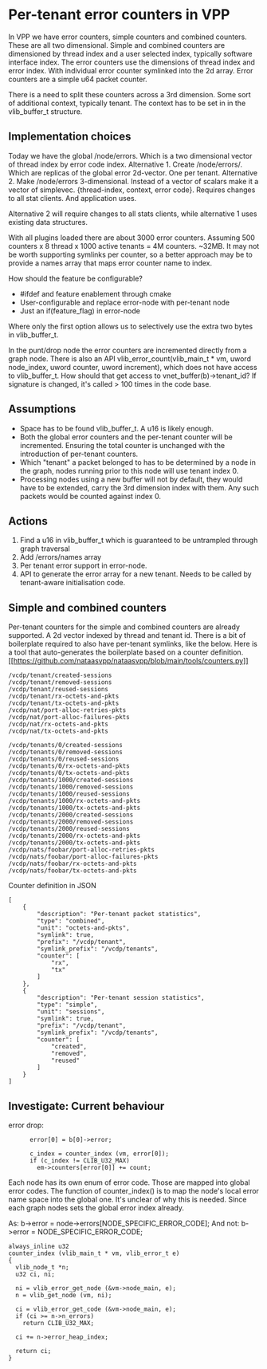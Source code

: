 # Per-tenant error counters in VPP

In VPP we have error counters, simple counters and combined counters. These are all two dimensional. Simple and combined counters are dimensioned
by thread index and a user selected index, typically software interface index. The error counters use the dimensions of thread index and error index.
With individual error counter symlinked into the 2d array.
Error counters are a simple u64 packet counter.

There is a need to split these counters across a 3rd dimension. Some sort of additional context, typically tenant.
The context has to be set in in the vlib_buffer_t structure.

## Implementation choices
Today we have the global /node/errors. Which is a two dimensional vector of thread index by error code index.
Alternative 1. Create /node/errors/<n>. Which are replicas of the global error 2d-vector. One per tenant.
Alternative 2. Make /node/errors 3-dimensional. Instead of a vector of scalars make it a vector of simplevec. {thread-index, context, error code}.
Requires changes to all stat clients. And application uses.

Alternative 2 will require changes to all stats clients, while alternative 1 uses existing data structures.

With all plugins loaded there are about 3000 error counters. Assuming 500 counters x 8 thread x 1000 active tenants = 4M counters. ~32MB.
It may not be worth supporting symlinks per counter, so a better approach may be to provide a names array that maps error counter name to index.

How should the feature be configurable?
 - #ifdef and feature enablement through cmake
 - User-configurable and replace error-node with per-tenant node
 - Just an if(feature_flag) in error-node

Where only the first option allows us to selectively use the extra two bytes in vlib_buffer_t.

In the punt/drop node the error counters are incremented directly from a graph node.
There is also an API vlib_error_count(vlib_main_t * vm, uword node_index, uword counter, uword increment), which does not have 
access to vlib_buffer_t. How should that get access to vnet_buffer(b)->tenant_id?
If signature is changed, it's called > 100 times in the code base.

## Assumptions
- Space has to be found vlib_buffer_t. A u16 is likely enough.
- Both the global error counters and the per-tenant counter will be incremented. Ensuring the total counter is unchanged with the introduction of per-tenant counters.
- Which "tenant" a packet belonged to has to be determined by a node in the graph, nodes running prior to this node will use tenant index 0.
- Processing nodes using a new buffer will not by default, they would have to be extended, carry the 3rd dimension index with them.
  Any such packets would be counted against index 0.

## Actions
1. Find a u16 in vlib_buffer_t which is guaranteed to be untrampled through graph traversal
2. Add /errors/names array
3. Per tenant error support in error-node.
4. API to generate the error array for a new tenant. Needs to be called by tenant-aware initialisation code.

## Simple and combined counters

Per-tenant counters for the simple and combined counters are already supported.
A 2d vector indexed by thread and tenant id. There is a bit of boilerplate required to also have per-tenant symlinks, like the below.
Here is a tool that auto-generates the boilerplate based on a counter definition.
[[https://github.com/nataasvpp/nataasvpp/blob/main/tools/counters.py]]

```
/vcdp/tenant/created-sessions
/vcdp/tenant/removed-sessions
/vcdp/tenant/reused-sessions
/vcdp/tenant/rx-octets-and-pkts
/vcdp/tenant/tx-octets-and-pkts
/vcdp/nat/port-alloc-retries-pkts
/vcdp/nat/port-alloc-failures-pkts
/vcdp/nat/rx-octets-and-pkts
/vcdp/nat/tx-octets-and-pkts

/vcdp/tenants/0/created-sessions
/vcdp/tenants/0/removed-sessions
/vcdp/tenants/0/reused-sessions
/vcdp/tenants/0/rx-octets-and-pkts
/vcdp/tenants/0/tx-octets-and-pkts
/vcdp/tenants/1000/created-sessions
/vcdp/tenants/1000/removed-sessions
/vcdp/tenants/1000/reused-sessions
/vcdp/tenants/1000/rx-octets-and-pkts
/vcdp/tenants/1000/tx-octets-and-pkts
/vcdp/tenants/2000/created-sessions
/vcdp/tenants/2000/removed-sessions
/vcdp/tenants/2000/reused-sessions
/vcdp/tenants/2000/rx-octets-and-pkts
/vcdp/tenants/2000/tx-octets-and-pkts
/vcdp/nats/foobar/port-alloc-retries-pkts
/vcdp/nats/foobar/port-alloc-failures-pkts
/vcdp/nats/foobar/rx-octets-and-pkts
/vcdp/nats/foobar/tx-octets-and-pkts
```

Counter definition in JSON

```
[
	{
		"description": "Per-tenant packet statistics",
		"type": "combined",
		"unit": "octets-and-pkts",
		"symlink": true,
		"prefix": "/vcdp/tenant",
		"symlink_prefix": "/vcdp/tenants",
		"counter": [
			"rx",
			"tx"
		]
	},
	{
		"description": "Per-tenant session statistics",
		"type": "simple",
		"unit": "sessions",
		"symlink": true,
		"prefix": "/vcdp/tenant",
		"symlink_prefix": "/vcdp/tenants",
		"counter": [
			"created",
			"removed",
			"reused"
		]
	}
]
```

## Investigate: Current behaviour

error drop:
```
      error[0] = b[0]->error;

      c_index = counter_index (vm, error[0]);
      if (c_index != CLIB_U32_MAX)
      	em->counters[error[0]] += count;
```

Each node has its own enum of error code. Those are mapped into global error codes.
The function of counter_index() is to map the node's local error name space into the global one.
It's unclear of why this is needed. Since each graph nodes sets the global error index already.

As: b->error = node->errors[NODE_SPECIFIC_ERROR_CODE];
And not: b->error = NODE_SPECIFIC_ERROR_CODE;


```
always_inline u32
counter_index (vlib_main_t * vm, vlib_error_t e)
{
  vlib_node_t *n;
  u32 ci, ni;

  ni = vlib_error_get_node (&vm->node_main, e);
  n = vlib_get_node (vm, ni);

  ci = vlib_error_get_code (&vm->node_main, e);
  if (ci >= n->n_errors)
    return CLIB_U32_MAX;

  ci += n->error_heap_index;

  return ci;
}
```

